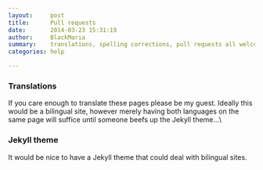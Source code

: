 ```yaml
---
layout:     post
title:      Pull requests
date:       2014-03-23 15:31:19
author:     BlackMaria
summary:    translations, spelling corrections, pull requests all welcome
categories: help

---
```



### Translations
If you care enough to translate these pages please be my guest.  Ideally this would be a bilingual site, however merely having both languages on the same page will suffice until someone beefs up the Jekyll theme...\

### Jekyll theme
It would be nice to have a Jekyll theme that could deal with bilingual sites.

